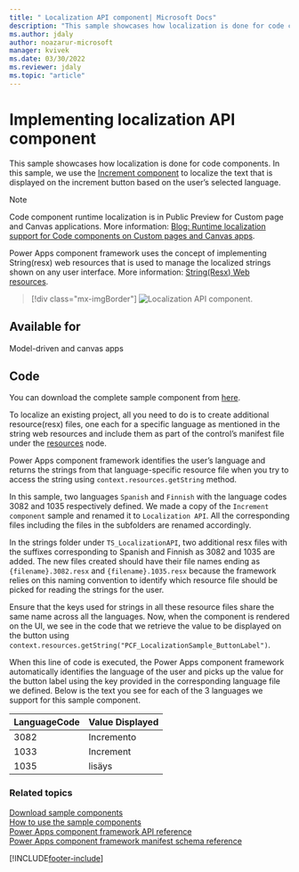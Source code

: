 ```yaml
---
title: " Localization API component| Microsoft Docs" 
description: "This sample showcases how localization is done for code components." 
ms.author: jdaly
author: noazarur-microsoft
manager: kvivek
ms.date: 03/30/2022
ms.reviewer: jdaly
ms.topic: "article"
---
```


# Implementing localization API component

This sample showcases how localization is done for code components. In this sample, we use the [Increment component](increment-control.md) to localize the text that is displayed on the increment button based on the user’s selected language. 

> [!NOTE]
> Code component runtime localization is in Public Preview for Custom page and Canvas applications. More information: [Blog: Runtime localization support for Code components on Custom pages and Canvas apps](https://powerapps.microsoft.com/en-us/blog/runtime-localization-support-for-code-components-on-custom-pages-and-canvas-apps/). 

Power Apps component framework uses the concept of implementing String(resx) web resources that is used to manage the localized strings shown on any user interface. More information: [String(Resx) Web resources](/dynamics365/customer-engagement/developer/resx-web-resources). 
> [!div class="mx-imgBorder"]
> ![Localization API component.](../media/localization-api-control.png "Localization API component")

## Available for 

Model-driven and canvas apps 

## Code

You can download the complete sample component from [here](https://github.com/microsoft/PowerApps-Samples/tree/master/component-framework/LocalizationAPIControl).

To localize an existing project, all you need to do is to create additional resource(resx) files, one each for a specific language as mentioned in the string web resources and include them as part of the control’s manifest file under the [resources](../reference/resources.md) node.  

Power Apps component framework identifies the user’s language and returns the strings from that language-specific resource file when you try to access the string using `context.resources.getString` method.

In this sample, two languages `Spanish` and `Finnish` with the language codes 3082 and 1035 respectively defined. We made a copy of the `Increment component` sample and renamed it to `Localization API`. All the corresponding files including the files in the subfolders are renamed accordingly.

In the strings folder under `TS_LocalizationAPI`, two additional resx files with the suffixes corresponding to Spanish and Finnish as 3082 and 1035 are added. The new files created should have their file names ending as `{filename}.3082.resx` and `{filename}.1035.resx` because the framework relies on this naming convention to identify which resource file should be picked for reading the strings for the user.

Ensure that the keys used for strings in all these resource files share the same name across all the languages. Now, when the component is rendered on the UI, we see in the code that we retrieve the value to be displayed on the button using `context.resources.getString("PCF_LocalizationSample_ButtonLabel")`.

When this line of code is executed, the Power Apps component framework automatically identifies the language of the user and picks up the value for the button label using the key provided in the corresponding language file we defined. Below is the text you see for each of the 3 languages we support for this sample component.
  
|LanguageCode |Value Displayed |
|---|---|
|3082 |Incremento |
|1033 |Increment |
|1035 |lisäys | 

### Related topics

[Download sample components](https://github.com/microsoft/PowerApps-Samples/tree/master/component-framework)<br/>
[How to use the sample components](../use-sample-components.md)<br/>
[Power Apps component framework API reference](../reference/index.md)<br/>
[Power Apps component framework manifest schema reference](../manifest-schema-reference/index.md)

[!INCLUDE[footer-include](../../../includes/footer-banner.md)]